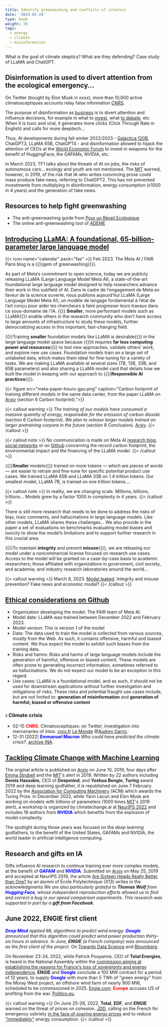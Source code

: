 ```yaml
---
title: Identify greenwashing and conflicts of interest
date: '2023-02-24'
type: book
weight: 30
tags:
  - energy
  - climate
  - misinformation
---
```


What is the goal of climate skeptics? What are they defending? Case study of LLaMA and ChatGPT.

<!--more-->

## Disinformation is used to divert attention from the ecological emergency…

On Twitter (bought by Elon Musk in xxxx), more than 10,000 active climatosceptiques accounts relay false information [CNRS](https://lejournal.cnrs.fr/articles/climatosceptiques-sur-twitter-enquete-sur-les-mercenaires-de-lintox).

The purpose of disinformation as [business](https://www.bfmtv.com/tech/intelligence-artificielle/le-patron-de-l-entreprise-a-l-origine-de-chat-gpt-a-un-peu-peur-de-chat-gpt_AV-202303210270.html) is to divert attention and influence decisions, for example in what to [invest](https://www.bpifrance.fr/nos-actualites/rencontres-economiques-daix-en-provence-un-regard-sur-le-monde-demain), what [to debate](https://www.bfmtv.com/tech/intelligence-artificielle/pour-la-premiere-fois-l-assemblee-nationale-va-debattre-d-un-amendement-redige-par-chat-gpt_AV-202303210310.html), etc. When it is toxic and viral, it generates more clicks (Click Through Rate in English) and calls for more deeptech...

Thus, AI developments during fall winter 2022/2023 - [Galactica 120B](https://huggingface.co/facebook/galactica-120b), ChatGPT3, LLaMA 65B, ChatGPT4 - and disinformation allowed to hijack the attention of CEOs at the [World Economic Forum](https://www.reuters.com/technology/davos-2023-ceos-buzz-about-chatgpt-style-ai-world-economic-forum-2023-01-17/) to invest in weapons for the benefit of HuggingFace, the GAFAMs, NVIDIA, etc.

In March 2023, TF1 talks about the threats of AI on jobs, the risks of autonomous cars... ecology and youth are not mentioned.
The [MIT](https://www.technologyreview.com/2019/02/14/137426/an-ai-tool-auto-generates-fake-news-bogus-tweets-and-plenty-of-gibberish/) warned, however, in 2019, of the risk that IA who writes convincing prose could mass produce fake news, referring to ChatGPT2. This has not prevented investments from multiplying in disinformation, energy consumption (x1000 in 4 years) and the generation of fake news.

## Resources to help fight greenwashing
- The anti-greenwashing guide from [Pour un Réveil Ecologique](https://pour-un-reveil-ecologique.org/fr/les-entreprises-nous-repondent/#guide-anti-greenwashing)
- The online anti-greenwashing tool of [ADEME](https://communication-responsable.ademe.fr/antigreenwashing)

## [Introducing LLaMA: A foundational, 65-billion-parameter large language model](https://ai.facebook.com/blog/large-language-model-llama-meta-ai/)
{{< icon name="calendar" pack="fas" >}} Feb 2023. The Meta AI / FAIR Paris blog is a {{<hl>}}gem of greenwashing{{</hl>}}.

As part of Meta’s commitment to open science, today we are publicly releasing LLaMA (Large Language Model Meta AI), a state-of-the-art foundational large language model designed to help researchers advance their work in this subfield of AI. Dans le cadre de l'engagement de Meta en faveur de la science ouverte, nous publions aujourd'hui LLaMA (Large Language Model Meta AI), un modèle de langage fondamental à l’état de l’art conçu pour aider les chercheurs à faire progresser leurs travaux dans ce sous-domaine de l'IA. {{<hl>}} <b>Smaller</b>, more performant models such as LLaMA{{</hl>}} enable others in the research community who don’t have access to large amounts of infrastructure to study these models, further democratizing access in this important, fast-changing field.

{{<hl>}}Training <b>smaller</b> foundation models like LLaMA is desirable{{</hl>}} in the large language model space because {{<hl>}}it requires <b>far less computing power and resources</b>{{</hl>}} to test new approaches, validate others’ work, and explore new use cases. Foundation models train on a large set of unlabeled data, which makes them ideal for fine-tuning for a variety of tasks. We are making LLaMA available at several sizes (7B, 13B, 33B, and 65B parameters) and also sharing a LLaMA model card that details how we built the model in keeping with our approach to {{<hl>}}<b>Responsible AI practices</b>{{</hl>}}.

{{< figure src="meta-paper-hours-gpu.png" caption="Carbon footprint of training different models in the same data center, from the paper LLaMA on [Arxiv](https://arxiv.org/abs/2302.13971) (section 6 Carbon footprint).">}}

{{< callout warning >}}
<i>The training of our models have consumed a massive quantity of energy, responsible for the emission of carbon dioxide</i> (section 6 Carbon footprint). <i>We plan to release larger models trained on larger pretraining corpora in the future</i> (section 8 Conclusion). [Arxiv](https://arxiv.org/abs/2302.13971).
{{< /callout >}}

{{< callout note >}}
No communication is made on Meta AI [research blog](https://ai.facebook.com/blog/large-language-model-llama-meta-ai/), [social networks](https://www.linkedin.com/posts/yann-lecun_github-facebookresearchllama-inference-activity-7034956639526952960-B1-d?trk=public_profile_like_view) or on [Github](https://github.com/facebookresearch/llama/blob/1076b9c51c77ad06e9d7ba8a4c6df775741732bd/MODEL_CARD.md) concerning the record carbon footprint, the environmental impact and the financing of the LLaMA model.
{{< /callout >}}

{{<hl>}}<b>Smaller</b> models{{</hl>}} trained on more tokens — which are pieces of words — are easier to retrain and fine-tune for specific potential product use cases. We trained LLaMA 65B and LLaMA 33B on 1.4 trillion tokens. Our smallest model, LLaMA 7B, is trained on one trillion tokens....

{{< callout note >}}
In reality, we are changing scale. Millions, billions, trillions... Models grew by a factor 1000 in complexity in 4 years.
{{< /callout >}}

There is still more research that needs to be done to address the risks of bias, toxic comments, and hallucinations in large language models. Like other models, LLaMA shares these challenges... We also provide in the paper a set of evaluations on benchmarks evaluating model biases and toxicity to show the model’s limitations and to support further research in this crucial area.

{{<hl>}}To maintain <b>integrity</b> and prevent <b>misuse</b>{{</hl>}}, we are releasing our model under a noncommercial license focused on research use cases. Access to the model will be granted on a case-by-case basis to academic researchers; those affiliated with organizations in government, civil society, and academia; and industry research laboratories around the world...

{{< callout warning >}}
March 8, 2023. [Model leaked](https://www.01net.com/actualites/fuite-meta-alternative-chatgpt-meta-partagee-forum.html). Integrity and misuse prevention? Fake news and economic model?
{{< /callout >}}

## [Ethical considerations on Github](https://github.com/facebookresearch/llama/blob/1076b9c51c77ad06e9d7ba8a4c6df775741732bd/MODEL_CARD.md)
- Organization developing the model: The FAIR team of Meta AI.
- Model date: LLaMA was trained between December 2022 and February 2023.
- Model version: This is version 1 of the model
- Data: The data used to train the model is collected from various sources, mostly from the Web. As such, it contains offensive, harmful and biased content. We thus expect the model to exhibit such biases from the training data.
- Risks and harms: Risks and harms of large language models include the generation of harmful, offensive or biased content. These models are often prone to generating incorrect information, sometimes referred to as hallucinations. We do not expect our model to be an exception in this regard.
- Use cases: LLaMA is a foundational model, and as such, it should not be used for downstream applications without further investigation and mitigations of risks. These risks and potential fraught use cases include, but are not limited to: <b>generation of misinformation</b> and <b>generation of harmful, biased or offensive content</b>

### 💧 Climate crisis
- 02-15 <b style="color:red;">CNRS</b>. Climatosceptiques: on Twitter, investigation into mercenaries of intox. [cnrs.fr](https://lejournal.cnrs.fr/articles/climatosceptiques-sur-twitter-enquete-sur-les-mercenaires-de-lintox) [Le Monde](https://www.lemonde.fr/planete/article/2023/02/13/la-france-fait-face-a-un-fort-regain-de-climatoscepticisme-sur-twitter_6161691_3244.html) @[Audrey Garric](https://twitter.com/audreygarric/status/1625416947729944579?cxt=HHwWhsC-1cSG0o4tAAAA).
- 12-31 (2022) <b style="color:blue;">Emmanuel Macron</b> <i>Who could have predicted the climate crisis?</i>. [archive INA](https://www.youtube.com/watch?v=SsqYCvJvxQY&ab_channel=INAPolitique).

## [Tackling Climate Change with Machine Learning](https://arxiv.org/abs/1906.05433)

The original article is published on [Arxiv](https://arxiv.org/abs/1906.05433v1) on June 10, 2019, four days after [Emma Strubell](https://arxiv.org/abs/1906.02243) and the [MIT](https://www.technologyreview.com/2019/06/06/239031/training-a-single-ai-model-can-emit-as-much-carbon-as-five-cars-in-their-lifetimes/)'s alert in 2019. Written by 22 authors including <b>Demis Hassabis</b>, CEO of <b>Deepmind</b>, and <b>Yoshua Bengio</b>, <b>Turing</b> award 2019 and deep learning godfather, it is republished on June 7 February 2022 by the [Association for Computing Machinery](https://dl.acm.org/doi/10.1145/3485128) (ACM) which awards the Turing Prize. In December 2022, while Yann Lecun and Elon Musk are working on models with billions of parameters (1000 times [MIT](https://www.technologyreview.com/2019/06/06/239031/training-a-single-ai-model-can-emit-as-much-carbon-as-five-cars-in-their-lifetimes/)'s 2019 alert), a workshop is organized by climatechange.ai at [NeurIPS 2022](https://www.climatechange.ai/events/neurips2022) and includes 19 authors from <b style='color:blue;'>NVIDIA</b> which benefits from the explosion of model complexity.

The spotlight during those years was focused on the <i>deep learning</i> godfathers, to the benefit of the United States, GAFAMs and NVIDIA, the world leader in artificial intelligence computing.

## Research and gifts en IA

Gifts influence AI research to continue training ever more complex models, at the benefit of <b style='color:blue;'>GAFAM</b> and <b style='color:blue;'>NVIDIA</b>.
Submitted on [Arxiv](https://arxiv.org/abs/1905.10650) on May 25, 2019 and accepted at NeurIPS 2019, the article [Are Sixteen Heads Really Better than One?](https://arxiv.org/abs/1905.10650) by an alumni of École Polytechnique (X13) writes in the acknowledgments <i> We are also particularly grateful to <b>Thomas Wolf</b> from <b style='color:blue;'>Hugging Face</b>, whose independent reproduction efforts allowed us to find and correct a bug in our speed comparison experiments. This research was supported in part by a <b>gift from Facebook</b>. </i>

## June 2022, ENGIE first client

<i><b style='color:blue;'>Deep Mind</b> applied ML algorithms to predict wind energy. <b style='color:blue;'>Google</b> announced that this algorithm could predict wind power production thirty-six hours in advance. In June, <b>ENGIE</b> (a French company) was announced as the first client of the project</i>. On [Towards Data Science](https://towardsdatascience.com/machine-learning-to-tackle-climate-change-7911e004c3a2) and [Bloomberg](https://www.bloomberg.com/news/articles/2022-06-01/google-and-france-s-engie-team-up-to-accelerate-wind-power#xj4y7vzkg).

On November 23-24, 2022, while Patrick Pouyanne, CEO of <b>Total Energies</b>, is heard in the National Assembly within the [commission aiming at establishing the reasons for France's loss of sovereignty and energy independence](https://www.assemblee-nationale.fr/dyn/16/organes/autres-commissions/commissions-enquete/ce-independance-energetique), <b>ENGIE</b> and <b style='color:blue;'>Google</b> conclude a 100 MW contract for a period of 12 years, to supply <b style='color:blue;'>Google</b> with more than 5 TWh of "green energy" from the Moray West project, an offshore wind farm of nearly 900 MW, scheduled to be commissioned in 2025. [Engie.com](https://newsroom.engie.com/actualites/engie-et-google-concluent-un-contrat-dachat-delectricite-renouvelable-cppa-grace-au-developpement-docean-winds-dans-leolien-offshore-e469-ff316.html). <b style="color:red;">Europe</b> accuses US of profiting from the war. [Politico.eu](https://www.politico.eu/article/vladimir-putin-war-europe-ukraine-gas-inflation-reduction-act-ira-joe-biden-rift-west-eu-accuses-us-of-profiting-from-war/).

{{< callout warning >}}
On June 25-26, 2022, <b>Total</b>, <b>EDF</b>, and <b>ENGIE</b> warned on the threat of prices on cohesion. [JDD](https://www.lejdd.fr/societe/tribune-le-prix-de-lenergie-menace-notre-cohesion-par-les-patrons-dengie-edf-et-totalenergies-9401), calling on the French for emergency sobriety [in the face of soaring energy prices](https://www.bfmtv.com/economie/total-edf-et-engie-appellent-les-francais-a-une-sobriete-d-urgence-face-a-la-flambee-des-prix-de-l-energie_VN-202206260112.html) and to reduce ["immediately"](https://www.bfmtv.com/economie/entreprises/energie/total-energies-edf-et-engie-appellent-a-reduire-immediatement-la-consommation-d-energie_AD-202206260081.html) energy consumption.
{{< /callout >}}
